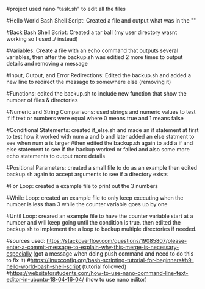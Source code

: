#project used nano "task.sh" to edit all the files

#Hello World Bash Shell Script: Created a file and output what was in the ""

#Back Bash Shell Script: Created a tar ball (my user directory wasnt working so I used ./ instead)

#Variables: Create a file with an echo command that outputs several variables, then after the backup.sh was editied 2 more times to output details and removing a message

#Input, Output, and Error Redirections: Edited the backup.sh and added a new line to redirect the message to somewhere else (removing it)

#Functions: edited the backup.sh to include new function that show the number of files & directories

#Numeric and String Comparisons: used strings and numeric values to test if if text or numbers were equal where 0 means true and 1 means false

#Conditional Statements: created if_else.sh and made an if statement at first to test how it worked with num a and b and later added an else statment to see when num a is larger
#then edited the backup.sh again to add a if and else statement to see if the backup worked or failed and also some more echo statements to output more details

#Positional Parameters: created a small file to do as an example then edited backup.sh again to accept arguments to see if a directory exists

#For Loop: created a example file to print out the 3 numbers

#While Loop: created an example file to only keep executing when the number is less than 3 while the counter variable goes up by one

#Until Loop: creared an example file to have the counter variable start at a number and will keep going until the condition is true. then edited the backup.sh to implement the a loop to backup multiple directories if needed.

#sources used: https://stackoverflow.com/questions/19085807/please-enter-a-commit-message-to-explain-why-this-merge-is-necessary-especially (got a message when doing push command and need to do this to fix it)
#https://linuxconfig.org/bash-scripting-tutorial-for-beginners#h9-hello-world-bash-shell-script (tutorial followed)
#https://websiteforstudents.com/how-to-use-nano-command-line-text-editor-in-ubuntu-18-04-16-04/ (how to use nano editor)
